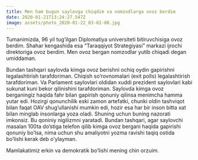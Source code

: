```yaml
---
title: Men ham bugun saylovga chiqdim va nomzodlarga ovoz berdim
date: 2020-01-21T13:24:27.547Z
image: assets/photo_2020-01-22_03-02-08.jpg
---
```

Tumanimizda, 96 yil tug’ilgan Diplomatiya universiteti bitiruvchisiga ovoz berdim. Shahar kengashida esa “Taraqqiyot Strategiyasi” markazi ijrochi direktoriga ovoz berdim. Men ovoz bergan nomzodlar yutib chiqadi degan umiddaman.

Bundan tashqari saylovda kimga ovoz berishni ochiq oydin gapirishni legalashtirish tarafdoriman. Chiqish so’rovnomalari (exit polls) legalashtirish tarafdoriman. Va Parlament saylovlari oldidan xuddi prezident saylovlari kabi sukunat kuni bekor qilinishini tarafdoriman. Saylovda kimga ovoz berganingiz haqida fahr bilan gapirish qonuniy qilinsa menimcha hamma yutar edi. Hozirgi qonunchilik eski zamon artefatki, chunki oldin tashviqot bilan faqat OAV shug’ullanishi mumkin edi, hozir esa har bir inson bitta xat bilan minglab insonlarga yoza oladi. Shuning uchun buning nazorati imkonsiz. Bu qoniniy nigilizmni yaratadi. Bundan tashqari, agar saylovchi masalan 100ta do’stiga telefon qilib kimga ovoz bergani haqida gapirishi qonuniy bo’lsa, nima uchun shu amaliyotni yozma ravishi taqiq ostida bo’lishi kerak deb o’ylayman. 

Mamlakatimiz erkin va demokratik bo’lishi mening chin orzuim.
